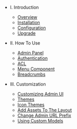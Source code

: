 - I. Introduction
    - [Overview](README.md)
    - [Installation](installation.md)
    - [Configuration](configuration.md)
    - [Upgrade](upgrade.md)

- II. How To Use
    - [Admin Panel](admin-panel.md)
    - [Authentication](admin-authentication.md)
    - [ACL](acl.md) 
    - [Menu Component](menu.md)
    - [Breadcrumbs](breadcrumbs.md) 

- III. Customization
    - [Customizing Admin UI](customize-admin-ui.md)
    - [Themes](themes.md)
    - [Icon Themes](icon-themes.md)
    - [Add Assets To The Layout](assets.md)
    - [Change Admin URL Prefix](change-url-prefix.md)
    - [Using Custom Models](models.md)
